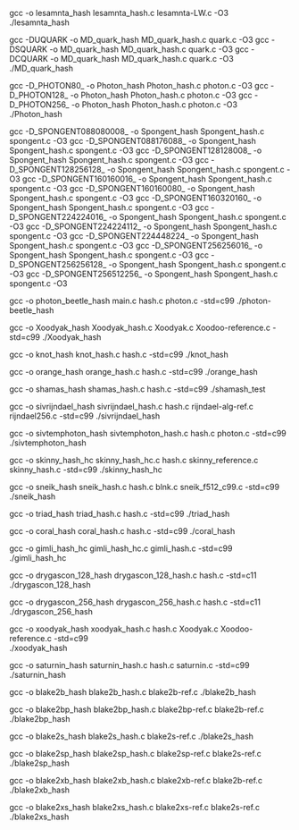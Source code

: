 gcc -o lesamnta_hash lesamnta_hash.c lesamnta-LW.c -O3
./lesamnta_hash 

gcc -DUQUARK -o MD_quark_hash MD_quark_hash.c quark.c -O3
gcc -DSQUARK -o MD_quark_hash MD_quark_hash.c quark.c -O3
gcc -DCQUARK -o MD_quark_hash MD_quark_hash.c quark.c -O3
./MD_quark_hash

 gcc -D_PHOTON80_ -o Photon_hash Photon_hash.c photon.c -O3 
gcc -D_PHOTON128_ -o Photon_hash Photon_hash.c photon.c -O3
gcc -D_PHOTON256_ -o Photon_hash Photon_hash.c photon.c -O3
./Photon_hash

gcc -D_SPONGENT088080008_ -o Spongent_hash Spongent_hash.c spongent.c -O3
gcc -D_SPONGENT088176088_ -o Spongent_hash Spongent_hash.c spongent.c -O3
gcc -D_SPONGENT128128008_ -o Spongent_hash Spongent_hash.c spongent.c -O3
gcc -D_SPONGENT128256128_ -o Spongent_hash Spongent_hash.c spongent.c -O3
gcc -D_SPONGENT160160016_ -o Spongent_hash Spongent_hash.c spongent.c -O3
gcc -D_SPONGENT160160080_ -o Spongent_hash Spongent_hash.c spongent.c -O3
gcc -D_SPONGENT160320160_ -o Spongent_hash Spongent_hash.c spongent.c -O3
gcc -D_SPONGENT224224016_ -o Spongent_hash Spongent_hash.c spongent.c -O3
gcc -D_SPONGENT224224112_ -o Spongent_hash Spongent_hash.c spongent.c -O3
gcc -D_SPONGENT224448224_ -o Spongent_hash Spongent_hash.c spongent.c -O3
gcc -D_SPONGENT256256016_ -o Spongent_hash Spongent_hash.c spongent.c -O3
gcc -D_SPONGENT256256128_ -o Spongent_hash Spongent_hash.c spongent.c -O3
gcc -D_SPONGENT256512256_ -o Spongent_hash Spongent_hash.c spongent.c -O3


gcc -o photon_beetle_hash main.c hash.c photon.c -std=c99
./photon-beetle_hash

gcc -o Xoodyak_hash Xoodyak_hash.c Xoodyak.c Xoodoo-reference.c -std=c99
./Xoodyak_hash

gcc -o knot_hash knot_hash.c hash.c -std=c99
./knot_hash


gcc -o orange_hash orange_hash.c hash.c -std=c99
./orange_hash

gcc -o shamas_hash  shamas_hash.c hash.c -std=c99 
./shamash_test

gcc -o sivrijndael_hash  sivrijndael_hash.c hash.c rijndael-alg-ref.c rijndael256.c -std=c99
./sivrijndael_hash 

gcc -o sivtemphoton_hash sivtemphoton_hash.c hash.c photon.c -std=c99
 ./sivtemphoton_hash 

gcc -o skinny_hash_hc skinny_hash_hc.c hash.c skinny_reference.c skinny_hash.c -std=c99
./skinny_hash_hc 

gcc -o sneik_hash sneik_hash.c hash.c blnk.c sneik_f512_c99.c -std=c99
./sneik_hash 

gcc -o triad_hash triad_hash.c hash.c  -std=c99
./triad_hash 

gcc -o coral_hash coral_hash.c hash.c -std=c99
./coral_hash

gcc -o gimli_hash_hc gimli_hash_hc.c gimli_hash.c -std=c99
./gimli_hash_hc

gcc -o drygascon_128_hash drygascon_128_hash.c hash.c -std=c11
./drygascon_128_hash

gcc -o drygascon_256_hash drygascon_256_hash.c hash.c -std=c11
./drygascon_256_hash    

gcc -o xoodyak_hash xoodyak_hash.c hash.c Xoodyak.c Xoodoo-reference.c -std=c99  
./xoodyak_hash  



gcc -o saturnin_hash saturnin_hash.c hash.c saturnin.c -std=c99
./saturnin_hash

gcc -o blake2b_hash blake2b_hash.c blake2b-ref.c 
./blake2b_hash

gcc -o blake2bp_hash blake2bp_hash.c blake2bp-ref.c blake2b-ref.c 
./blake2bp_hash 

gcc -o blake2s_hash blake2s_hash.c blake2s-ref.c
./blake2s_hash 

gcc -o blake2sp_hash blake2sp_hash.c blake2sp-ref.c blake2s-ref.c
./blake2sp_hash 

gcc -o blake2xb_hash blake2xb_hash.c blake2xb-ref.c blake2b-ref.c
./blake2xb_hash 

gcc -o blake2xs_hash blake2xs_hash.c blake2xs-ref.c blake2s-ref.c
./blake2xs_hash